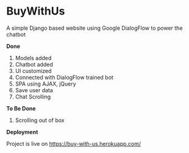 # BuyWithUs

A simple Django based website using Google DialogFlow to power the chatbot

**Done**
1. Models added
2. Chatbot added
3. UI customized
4. Connected with DialogFlow trained bot
5. SPA using AJAX, jQuery
6. Save user data
7. Chat Scrolling

**To Be Done**
1. Scrolling out of box

**Deployment**

Project is live on https://buy-with-us.herokuapp.com/
